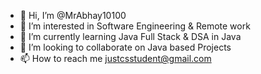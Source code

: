 - 👋 Hi, I’m @MrAbhay10100
- 👀 I’m interested in Software Engineering & Remote work
- 🌱 I’m currently learning Java Full Stack & DSA in Java
- 💞️ I’m looking to collaborate on Java based Projects
- 📫 How to reach me justcsstudent@gmail.com

<!---
MrAbhay10100/MrAbhay10100 is a ✨ special ✨ repository because its `README.md` (this file) appears on your GitHub profile.
You can click the Preview link to take a look at your changes.
--->
